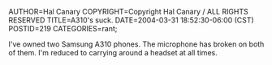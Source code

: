 AUTHOR=Hal Canary
COPYRIGHT=Copyright Hal Canary / ALL RIGHTS RESERVED
TITLE=A310's suck.
DATE=2004-03-31 18:52:30-06:00 (CST)
POSTID=219
CATEGORIES=rant;

I've owned two Samsung A310 phones. The microphone has broken on both of them. I'm reduced to carrying around a headset at all times.
